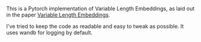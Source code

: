 This is a Pytorch implementation of Variable Length Embeddings, as laid out in the paper [Variable Length Embeddings](https://arxiv.org/abs/2305.09967). 

I've tried to keep the code as readable and easy to tweak as possible. It uses wandb for logging by default. 